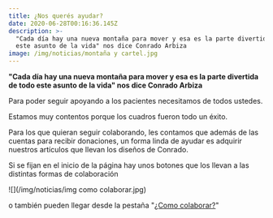 ```yaml
---
title: ¿Nos querés ayudar?
date: 2020-06-28T00:16:36.145Z
description: >-
  "Cada día hay una nueva montaña para mover y esa es la parte divertida de todo
  este asunto de la vida" nos dice Conrado Arbiza
image: /img/noticias/montaña y cartel.jpg
---
```

**"Cada día hay una nueva montaña para mover y esa es la parte divertida de todo este asunto de la vida" nos dice Conrado Arbiza**

Para poder seguir apoyando a los pacientes necesitamos de todos ustedes.

Estamos muy contentos porque los cuadros fueron todo un éxito.

Para los que quieran seguir colaborando, les contamos que además de las cuentas para recibir donaciones, un forma linda de ayudar es adquirir nuestros artículos que llevan los diseños de Conrado. 

Si se fijan en el inicio de la página hay unos botones que los llevan a las distintas formas de colaboración 

![](/img/noticias/img como colaborar.jpg)

 o también pueden llegar desde la pestaña "[¿Como colaborar?](https://tenemosela.org.uy/contact)"

